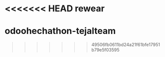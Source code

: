 <<<<<<< HEAD
rewear
=======
# odoohechathon-tejalteam
>>>>>>> 49506fb0611bd24a21f61bfe17951b79e5f03595
